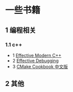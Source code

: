 #  一些书籍
## 1 编程相关
### 1.1 c++
- 1 [Effective Modern C++](https://cntransgroup.github.io/EffectiveModernCppChinese/Introduction.html)
- 2 [Effective Debugging](https://celthi.github.io/effective-debugging-zh/)
- 3 [CMake Cookbook 中文版](https://www.bookstack.cn/read/CMake-Cookbook/README.md)

## 2 其他
